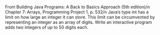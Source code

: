 From Building Java Programs: A Back to Basics Approach (5th edition)/n
Chapter 7: Arrays, Programming Project 1, p. 532/n
Java’s type int has a limit on how large an integer it can store. This limit can be circumvented by representing an integer as an array of digits. Write an interactive program adds two integers of up to 50 digits each.
